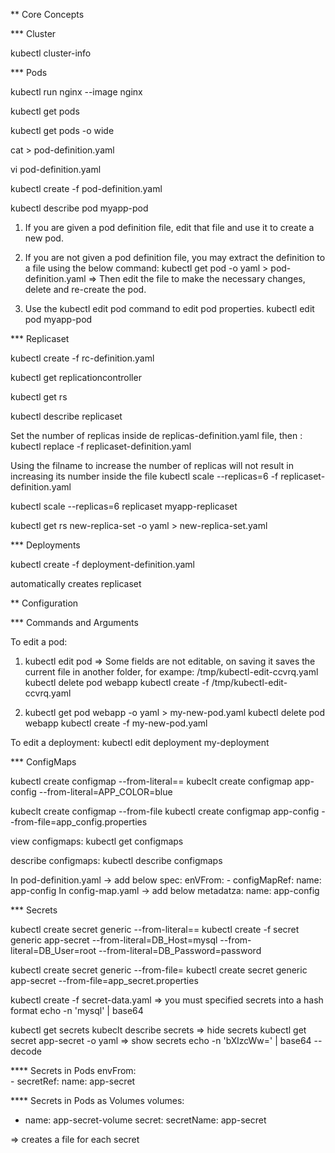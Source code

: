 \*\* Core Concepts

\*\*\* Cluster 

kubectl cluster-info


\*\*\* Pods

kubectl run nginx --image nginx

kubectl get pods

kubectl get pods -o wide

cat > pod-definition.yaml

vi pod-definition.yaml

kubectl create -f pod-definition.yaml

kubectl describe pod myapp-pod

1. If you are given a pod definition file, edit that file and use it to create a new pod.

2. If you are not given a pod definition file, you may extract the definition to a file using the below command:
kubectl get pod <pod-name> -o yaml > pod-definition.yaml
=> Then edit the file to make the necessary changes, delete and re-create the pod.

3. Use the kubectl edit pod <pod-name> command to edit pod properties.
kubectl edit pod myapp-pod


\*\*\* Replicaset

kubectl create -f rc-definition.yaml

kubectl get replicationcontroller

kubectl get rs

kubectl describe replicaset 

Set the number of replicas inside de replicas-definition.yaml file, then : 
kubectl replace -f replicaset-definition.yaml

Using the filname to increase the number of replicas will not result in increasing its number inside the file
kubectl scale --replicas=6 -f replicaset-definition.yaml

kubectl scale --replicas=6 replicaset myapp-replicaset

kubectl get rs new-replica-set -o yaml > new-replica-set.yaml


\*\*\* Deployments

kubectl create -f deployment-definition.yaml

automatically creates replicaset


\*\* Configuration

\*\*\* Commands and Arguments

To edit a pod: 
1. kubectl edit pod <pod name> => Some fields are not editable, on saving it saves the current file in another folder, for
exampe: /tmp/kubectl-edit-ccvrq.yaml
kubectl delete pod webapp
kubectl create -f /tmp/kubectl-edit-ccvrq.yaml

2. kubectl get pod webapp -o yaml > my-new-pod.yaml
kubectl delete pod webapp
kubectl create -f my-new-pod.yaml

To edit a deployment: 
kubectl edit deployment my-deployment

\*\*\* ConfigMaps


kubectl create configmap <config-name> --from-literal=<key>=<value>
kubeclt create configmap app-config --from-literal=APP_COLOR=blue

kubeclt create configmap <config-name> --from-file<path-to-file>
kubectl create configmap app-config --from-file=app_config.properties

view configmaps:
kubectl get configmaps

describe configmaps:
kubectl describe configmaps

In pod-definition.yaml -> add below spec: 
enVFrom: 
    - configMapRef: 
        name: app-config
In config-map.yaml -> add below metadatza: name: app-config

\*\*\* Secrets

kubectl create secret generic <secret-name> --from-literal=<key>=<value>
kubectl create -f secret generic app-secret --from-literal=DB_Host=mysql --from-literal=DB_User=root --from-literal=DB_Password=password

kubectl create secret generic <secret-name> --from-file=<path-to-file>
kubectl create secret generic app-secret --from-file=app_secret.properties

kubectl create -f secret-data.yaml 
=> you must specified secrets into a hash format
echo -n 'mysql' | base64

kubectl get secrets
kubeclt describe secrets 
=> hide secrets
kubectl get secret app-secret -o yaml 
=> show secrets
echo -n 'bXlzcWw=' | base64 --decode 

\*\*\*\* Secrets in Pods
envFrom:   
    - secretRef: 
        name: app-secret

\*\*\*\* Secrets in Pods as Volumes
volumes: 
- name: app-secret-volume
  secret: 
    secretName: app-secret

=> creates a file for each secret